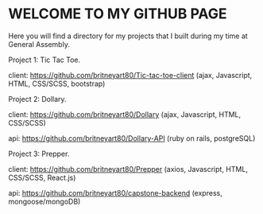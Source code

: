 # WELCOME TO MY GITHUB PAGE

Here you will find a directory for my projects that I built during my time at General Assembly.

Project 1: Tic Tac Toe.

client: https://github.com/britneyart80/Tic-tac-toe-client (ajax, Javascript, HTML, CSS/SCSS, bootstrap)

Project 2: Dollary.

client: https://github.com/britneyart80/Dollary (ajax, Javascript, HTML, CSS/SCSS)

api: https://github.com/britneyart80/Dollary-API (ruby on rails, postgreSQL)

Project 3: Prepper.

client: https://github.com/britneyart80/Prepper (axios, Javascript, HTML, CSS/SCSS, React.js)

api: https://github.com/britneyart80/capstone-backend (express, mongoose/mongoDB)
